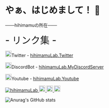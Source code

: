 # やぁ、はじめまして！ 👋

───hihimamuの所在───

<h style="font-weight: 500; font-size: 30px;">- リンク集 -</h>
<p><span class="emoji"><img src="https://cdn.discordapp.com/attachments/1032992426706599959/1062372317562421339/002.png" width="20px" height="20px" alt="Twitter"></span>Twitter - <span class="glitch"><span class="noise3"><a href="https://twitter.com/MamuHihi">hihimamuLab.Twitter</a></span></span></p>
<p><span class="emoji"><img src="https://cdn.discordapp.com/attachments/1032992426706599959/1062372288760135830/NewCommunityLogo.png" width="20px" height="20px" alt="Discord"></span>DiscordBot - <span class="glitch"><span class="noise1"><a href="https://discord.gg/SEDFAfppka">hihimamuLab.MyDiscordServer</a></span></span></p>
<p><span class="emoji"><img src="https://cdn.discordapp.com/attachments/1032992426706599959/1062372334876491947/42507818_220x259.png" width="20px" height="20px" alt="Youtube"></span>Youtube - <span class="glitch"><span class="noise2"><a href="https://www.youtube.com/channel/UC_ltib7sAyZ5Tc60_2CXdvQ">hihimamuLab.Youtube</a></span></span></p>

<p align="left">
  <a href="https://github.com/hihimamuLab">
    <img src="https://komarev.com/ghpvc/?username=hihimamuLab" alt="hihimamuLab" />
  </a>
  <a href="https://github.com/hihimamuLab">
    <img height="20" src="https://img.shields.io/twitter/follow/hihimamuLab?label=Twitter&logo=twitter&style=flat" />
  </a>
  <a href="https://github.com/hihimamuLab">
    <img height="20" src="https://img.shields.io/github/followers/hihimamuLab?label=follow&logo=github&style=flat" />
  </a>
  <a href="https://github.com/hihimamuLab">
    <img height="20" src="https://img.shields.io/stackexchange/stackoverflow/r/5720201?label=StackOverflow&logo=stack-overflow&style=flat" />
  </a>
  
  ![Anurag's GitHub stats](https://github-readme-stats.vercel.app/api?username=hihimamuLab&show_icons=true&theme=radical)
</p>
